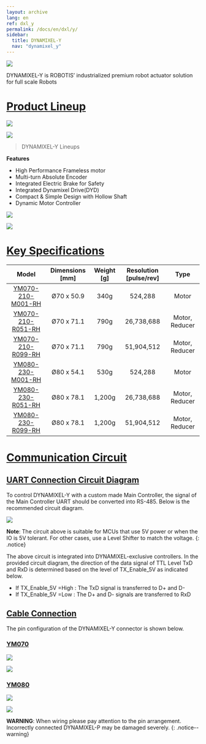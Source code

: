 ```yaml
---
layout: archive
lang: en
ref: dxl_y
permalink: /docs/en/dxl/y/
sidebar:
  title: DYNAMIXEL-Y
  nav: "dynamixel_y"
---
```


![](/assets/images/dxl/y/y_series_product.png)

DYNAMIXEL-Y is ROBOTIS’ industrialized premium robot actuator solution for full scale Robots

# [Product Lineup](#product-lineup)

![](/assets/images/dxl/y/model_numbering_en.png)

![](/assets/images/dxl/y/y_productline.png)

> DYNAMIXEL-Y Lineups

**Features**
- High Performance Frameless motor
- Multi-turn Absolute Encoder
- Integrated Electric Brake for Safety
- Integrated Dynamixel Drive(DYD)
- Compact & Simple Design with Hollow Shaft
- Dynamic Motor Controller

![](/assets/images/dxl/y/y_type.png)

![](/assets/images/dxl/y/y_exploded_view.png)

# [Key Specifications](#key-Specifications)

|     Model           |Dimensions [mm]|Weight [g]|Resolution [pulse/rev]|      Type      |
|:-------------------:|:-------------:|:--------:|:--------------------:|:--------------:|
| [YM070-210-M001-RH] | Ø70 x 50.9    | 340g     | 524,288              | Motor          |
| [YM070-210-R051-RH] | Ø70 x 71.1    | 790g     | 26,738,688           | Motor, Reducer |
| [YM070-210-R099-RH] | Ø70 x 71.1    | 790g     | 51,904,512           | Motor, Reducer |
| [YM080-230-M001-RH] | Ø80 x 54.1    | 530g     | 524,288              | Motor          |
| [YM080-230-R051-RH] | Ø80 x 78.1    | 1,200g   | 26,738,688           | Motor, Reducer |
| [YM080-230-R099-RH] | Ø80 x 78.1    | 1,200g   | 51,904,512           | Motor, Reducer |

# [Communication Circuit](#communication-circuit)

## [UART Connection Circuit Diagram](#uart-connection-circuit-diagram)

To control DYNAMIXEL-Y with a custom made Main Controller, the signal of the Main Controller UART should be converted into RS-485. Below is the recommended circuit diagram.

![](/assets/images/dxl/y/uart_connection.PNG)

**Note**: The circuit above is suitable for MCUs that use 5V power or when the IO is 5V tolerant. For other cases, use a Level Shifter to match the voltage. 
{: .notice}

The above circuit is integrated into DYNAMIXEL-exclusive controllers. In the provided circuit diagram, the direction of the data signal of TTL Level TxD and RxD is determined based on the level of TX_Enable_5V as indicated below.
- If TX_Enable_5V =High : The TxD signal is transferred to D+ and D-
- If TX_Enable_5V =Low : The D+ and D- signals are transferred to RxD

## [Cable Connection](#cable-connection)
The pin configuration of the DYNAMIXEL-Y connector is shown below.

### [YM070](#ym070)
![](/assets/images/dxl/y/70_connect_cable_1.png) 

![](/assets/images/dxl/y/70_connect_cable_2.png)

### [YM080](#ym080)
![](/assets/images/dxl/y/80_connect_cable_1.PNG)

![](/assets/images/dxl/y/80_connect_cable_2.PNG)

**WARNING**: When wiring please pay attention to the pin arrangement. Incorrectly connected DYNAMIXEL-P may be damaged severely.
{: .notice--warning}

[YM070-210-M001-RH]: /docs/en/dxl/y/ym070-210-m001-rh/
[YM070-210-R051-RH]: /docs/en/dxl/y/ym070-210-r051-rh/
[YM070-210-R099-RH]: /docs/en/dxl/y/ym070-210-r099-rh/
[YM080-230-M001-RH]: /docs/en/dxl/y/ym080-230-m001-rh/
[YM080-230-R051-RH]: /docs/en/dxl/y/ym080-230-r051-rh/
[YM080-230-R099-RH]: /docs/en/dxl/y/ym080-230-r099-rh/